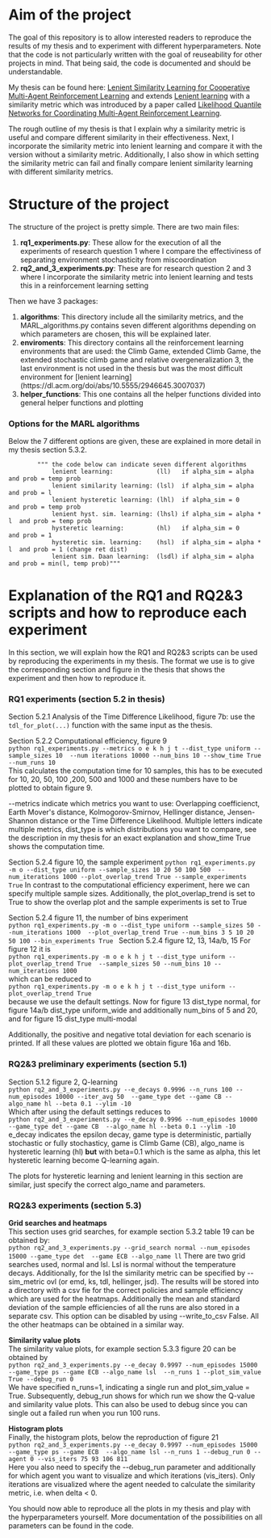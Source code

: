 # Aim of the project
The goal of this repository is to allow interested readers to reproduce the results of my thesis and to experiment with different hyperparameters. Note that the
code is not particularly written with the goal of reuseability for other projects in mind. That being said, the code is documented and should be understandable. 

My thesis can be found here: [Lenient Similarity Learning for Cooperative Multi-Agent Reinforcement Learning](https://scripties.uba.uva.nl/search?id=716643) 
and extends [Lenient learning](https://dl.acm.org/doi/abs/10.5555/2946645.3007037) with a similarity metric which was introduced by a paper called
[Likelihood Quantile Networks for Coordinating Multi-Agent Reinforcement Learning](http://ifaamas.org/Proceedings/aamas2020/pdfs/p798.pdf). 

The rough outline of my thesis is that I explain why a similarity metric is useful and compare different similarity in their effectiveness. Next, I incorporate the 
similarity metric into lenient learning and compare it with the version without a similarity metric. Additionally, I also show in which setting the similarity 
metric can fail and finally compare lenient similarity learning with different similarity metrics. 

# Structure of the project
The structure of the project is pretty simple. There are two main files:
<ol>
<li> <strong>rq1_experiments.py</strong>: These allow for the execution of all the experiments of research question 1
where I compare the effectiviness of separating environment stochasticity from miscoordination</li>
<li><strong>rq2_and_3_experiments.py</strong>: These are for research question 2 and 3 
where I incorporate the similarity metric into lenient learning and tests this in a reinforcement learning setting</li>
</ol>

Then we have 3 packages:
<ol>
<li> <strong>algorithms</strong>: This directory include all the similarity metrics, and 
the MARL_algorithms.py contains seven different algorithms depending on which parameters
   are chosen, this will be explained later.</li>
<li> <strong>enviroments</strong>: This directory contains all the reinforcement learning 
environments that are used: the Climb Game, extended Climb Game, the extended stochastic
climb game and relative overgeneralization 3, the last environment is not used in the thesis but was the
most difficult environment for [lenient learning](https://dl.acm.org/doi/abs/10.5555/2946645.3007037)</li>
<li><strong>helper_functions</strong>: This one contains all the helper functions divided into 
general helper functions and plotting</li>
</ol>

### Options for the MARL algorithms
Below the 7 different options are given, these are explained in more detail in my thesis section 5.3.2.

            """ the code below can indicate seven different algorithms
                lenient learning:            (ll)   if alpha_sim = alpha      and prob = temp prob
                lenient similarity learning: (lsl)  if alpha_sim = alpha      and prob = l
                lenient hysteretic learning: (lhl)  if alpha_sim = 0          and prob = temp prob
                lenient hyst. sim. learning: (lhsl) if alpha_sim = alpha * l  and prob = temp prob
                hysteretic learning:         (hl)   if alpha_sim = 0          and prob = 1 
                hysteretic sim. learning:    (hsl)  if alpha_sim = alpha * l  and prob = 1 (change ret dist)
                lenient sim. Daan learning:  (lsdl) if alpha_sim = alpha      and prob = min(l, temp prob)"""

# Explanation of the RQ1 and RQ2&3 scripts and how to reproduce each experiment
In this section, we will explain how the RQ1 and RQ2&3 scripts can be used by reproducing
the experiments in my thesis. The format we use is to give the corresponding section and figure in
the thesis that shows the experiment and then how to reproduce it. 

### RQ1 experiments (section 5.2 in thesis)
Section 5.2.1 Analysis of the Time Difference Likelihood, 
figure 7b: use the  `tdl_for_plot(...)` function with the same input as the thesis.

Section 5.2.2 Computational efficiency, figure 9<br>
`python rq1_experiments.py --metrics o e k h j t --dist_type uniform --sample_sizes 10 
--num iterations 10000 --num_bins 10 --show_time True --num_runs 10`<br>
This calculates the computation time for 10 samples, this has to be executed for 10, 20, 50, 100
,200, 500 and 1000 and these numbers have to be plotted to obtain figure 9. 

--metrics indicate which metrics you want to use: Overlapping coefficienct, Earth Mover's distance, 
Kolmogorov-Smirnov, Hellinger distance, Jensen-Shannon distance or the Time Difference Likelihood. 
Multiple letters indicate multiple metrics, dist_type is which distributions you want to compare, 
see the description in my thesis for an exact explanation and show_time True shows the computation
time. 

Section 5.2.4 figure 10, the sample experiment
`python rq1_experiments.py -m o --dist_type uniform --sample_sizes 10 20 50 100 500 
--num_iterations 1000 --plot_overlap_trend True --sample_experiments True`
In contrast to the computational efficiency experiment, here we can specify multiple sample sizes.
Additionally, the plot_overlap_trend is set to True to show the overlap plot and the
sample experiments is set to True

Section 5.2.4 figure 11, the number of bins experiment<br>
`python rq1_experiments.py -m o --dist_type uniform --sample_sizes 50 --num_iterations 1000 
--plot_overlap_trend True --num_bins 3 5 10 20 50 100 --bin_experiments True
`
Section 5.2.4 figure 12, 13, 14a/b, 15
For figure 12 it is <br>
`python rq1_experiments.py -m o e k h j t --dist_type uniform --plot_overlap_trend True 
--sample_sizes 50 --num_bins 10 --num_iterations 1000
`<br> which can be reduced to <br>
`python rq1_experiments.py -m o e k h j t --dist_type uniform --plot_overlap_trend True` 
<br>because we use the default settings. 
Now for figure 13 dist_type normal, for figure 14a/b dist_type uniform_wide and additionally 
num_bins of 5 and 20, and for figure 15 dist_type multi-modal

Additionally, the positive and negative total deviation for each scenario is printed. If all these
values are plotted we obtain figure 16a and 16b.

### RQ2&3 preliminary experiments (section 5.1)
Section 5.1.2 figure 2, Q-learning<br>
`python rq2_and_3_experiments.py --e_decays 0.9996 --n_runs 100 --num_episodes 10000 --iter_avg 50 
--game_type det --game CB --algo_name hl --beta 0.1 --ylim -10`<br>
Which after using the default settings reduces to<br>
`python rq2_and_3_experiments.py --e_decay 0.9996 --num_episodes 10000 --game_type det --game CB 
--algo_name hl --beta 0.1 --ylim -10`<br>
e_decay indicates the epsilon decay, game type is deterministic, partially stochastic or fully
stochasticy, game is Climb Game (CB), algo_name is hysteretic learning (hl) **but** with beta=0.1 
which is the same as alpha, this let hysteretic learning become Q-learning again. 

The plots for hysteretic learning and lenient learning in this section are similar, just specify the
correct algo_name and parameters. 

### RQ2&3 experiments (section 5.3)
**Grid searches and heatmaps**<br>
This section uses grid searches, for example section 5.3.2 table 19 can be obtained by:<br>
`python rq2_and_3_experiments.py --grid_search normal --num_episodes 15000 --game_type det 
--game ECB --algo_name ll`
There are two grid searches used, normal and lsl. Lsl is normal without the temperature decays. 
Additionally, for the lsl the similarity metric can be specified by 
--sim_metric ovl (or emd, ks, tdl, hellinger, jsd). The results will be stored into a directory with
a csv fie for the correct policies and sample efficiency which are used for the heatmaps. 
Additionally the mean and standard deviation of the sample efficiencies of all the runs are also
stored in a separate csv. This option can be disabled by using --write_to_csv False. 
All the other heatmaps can be obtained in a similar way. 

**Similarity value plots**<br>
The similarity value plots, for example section 5.3.3 figure 20 can be obtained by<br>
`python rq2_and_3_experiments.py --e_decay 0.9997 --num_episodes 15000 --game_type ps --game ECB --algo_name lsl 
--n_runs 1 --plot_sim_value True --debug_run 0`<br>
We have specified n_runs=1, indicating a single run and plot_sim_value = True. Subsequently, debug_run
shows for which run we show the Q-value and similarity value plots. This can also be used to debug
since you can single out a failed run when you run 100 runs.

**Histogram plots**<br>
Finally, the histogram plots, below the reproduction of figure 21<br>
`python rq2_and_3_experiments.py --e_decay 0.9997 --num_episodes 15000 --game_type ps --game ECB 
--algo_name lsl --n_runs 1 --debug_run 0 --agent 0 --vis_iters 75 93 106 811`<br>
Here you also need to specify the --debug_run parameter and additionally for which agent you want
to visualize and which iterations (vis_iters). Only iterations are visualized where the agent needed
to calculate the similarity metric, i.e. when delta < 0. 

You should now able to reproduce all the plots in my thesis and play with the hyperparameters yourself.
More documentation of the possibilities on all parameters can be found in the code. 